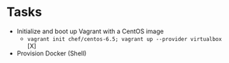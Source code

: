 # Tasks

* Initialize and boot up Vagrant with a CentOS image
  * `vagrant init chef/centos-6.5; vagrant up --provider virtualbox` [X]
* Provision Docker (Shell)

